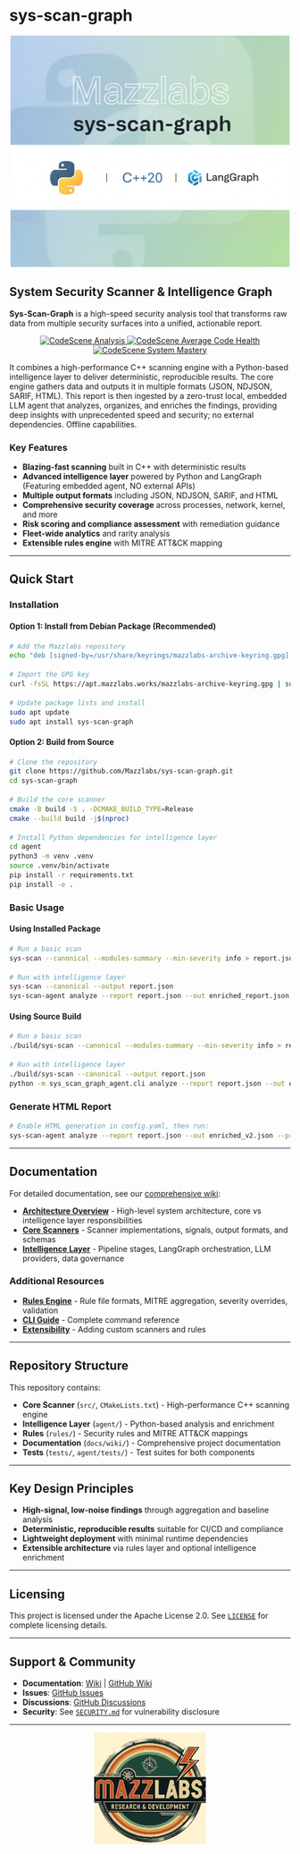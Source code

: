 # sys-scan-graph

<div align="center">
  <img src="assets/sys-scan-graph_badge.jpg" alt="sys-scan-graph Logo" width="500"/>
</div>

## System Security Scanner & Intelligence Graph

**Sys-Scan-Graph** is a high-speed security analysis tool that transforms raw data from multiple security surfaces into a unified, actionable report.

<div align="center">
  <a href="https://codescene.io/projects/71206">
    <img src="https://codescene.io/images/analyzed-by-codescene-badge.svg" alt="CodeScene Analysis" />
  </a>
  <a href="https://codescene.io/projects/71206">
    <img src="https://codescene.io/projects/71206/status-badges/average-code-health" alt="CodeScene Average Code Health" />
  </a>
  <a href="https://codescene.io/projects/71206">
    <img src="https://codescene.io/projects/71206/status-badges/system-mastery" alt="CodeScene System Mastery" />
  </a>
</div>

It combines a high-performance C++ scanning engine with a Python-based intelligence layer to deliver deterministic, reproducible results. The core engine gathers data and outputs it in multiple formats (JSON, NDJSON, SARIF, HTML). This report is then ingested by a zero-trust local, embedded LLM agent that analyzes, organizes, and enriches the findings, providing deep insights with unprecedented speed and security; no external dependencies. Offline capabilities.

### Key Features

- **Blazing-fast scanning** built in C++ with deterministic results
- **Advanced intelligence layer** powered by Python and LangGraph (Featuring embedded agent, NO external APIs)
- **Multiple output formats** including JSON, NDJSON, SARIF, and HTML
- **Comprehensive security coverage** across processes, network, kernel, and more
- **Risk scoring and compliance assessment** with remediation guidance
- **Fleet-wide analytics** and rarity analysis
- **Extensible rules engine** with MITRE ATT&CK mapping

---

## Quick Start

### Installation

#### Option 1: Install from Debian Package (Recommended)

```bash
# Add the Mazzlabs repository
echo "deb [signed-by=/usr/share/keyrings/mazzlabs-archive-keyring.gpg] https://apt.mazzlabs.works/ unstable main" | sudo tee /etc/apt/sources.list.d/mazzlabs.list

# Import the GPG key
curl -fsSL https://apt.mazzlabs.works/mazzlabs-archive-keyring.gpg | sudo gpg --dearmor -o /usr/share/keyrings/mazzlabs-archive-keyring.gpg

# Update package lists and install
sudo apt update
sudo apt install sys-scan-graph
```

#### Option 2: Build from Source

```bash
# Clone the repository
git clone https://github.com/Mazzlabs/sys-scan-graph.git
cd sys-scan-graph

# Build the core scanner
cmake -B build -S . -DCMAKE_BUILD_TYPE=Release
cmake --build build -j$(nproc)

# Install Python dependencies for intelligence layer
cd agent
python3 -m venv .venv
source .venv/bin/activate
pip install -r requirements.txt
pip install -e .
```

### Basic Usage

#### Using Installed Package

```bash
# Run a basic scan
sys-scan --canonical --modules-summary --min-severity info > report.json

# Run with intelligence layer
sys-scan --canonical --output report.json
sys-scan-agent analyze --report report.json --out enriched_report.json
```

#### Using Source Build

```bash
# Run a basic scan
./build/sys-scan --canonical --modules-summary --min-severity info > report.json

# Run with intelligence layer
./build/sys-scan --canonical --output report.json
python -m sys_scan_graph_agent.cli analyze --report report.json --out enriched_report.json
```

### Generate HTML Report

```bash
# Enable HTML generation in config.yaml, then run:
sys-scan-agent analyze --report report.json --out enriched_v2.json --prev enriched_report.json
```

---

## Documentation

For detailed documentation, see our [comprehensive wiki](docs/wiki/_index.md):

- **[Architecture Overview](docs/wiki/Architecture.md)** - High-level system architecture, core vs intelligence layer responsibilities
- **[Core Scanners](docs/wiki/Core-Scanners.md)** - Scanner implementations, signals, output formats, and schemas
- **[Intelligence Layer](docs/wiki/Intelligence-Layer.md)** - Pipeline stages, LangGraph orchestration, LLM providers, data governance

### Additional Resources

- **[Rules Engine](docs/wiki/Rules-Engine.md)** - Rule file formats, MITRE aggregation, severity overrides, validation
- **[CLI Guide](docs/wiki/CLI-Guide.md)** - Complete command reference
- **[Extensibility](docs/wiki/Extensibility.md)** - Adding custom scanners and rules

---

## Repository Structure

This repository contains:

- **Core Scanner** (`src/`, `CMakeLists.txt`) - High-performance C++ scanning engine
- **Intelligence Layer** (`agent/`) - Python-based analysis and enrichment
- **Rules** (`rules/`) - Security rules and MITRE ATT&CK mappings
- **Documentation** (`docs/wiki/`) - Comprehensive project documentation
- **Tests** (`tests/`, `agent/tests/`) - Test suites for both components

---

## Key Design Principles

- **High-signal, low-noise findings** through aggregation and baseline analysis
- **Deterministic, reproducible results** suitable for CI/CD and compliance
- **Lightweight deployment** with minimal runtime dependencies
- **Extensible architecture** via rules layer and optional intelligence enrichment

---

## Licensing

This project is licensed under the Apache License 2.0. See [`LICENSE`](LICENSE) for complete licensing details.

---

## Support & Community

- **Documentation**: [Wiki](docs/wiki/_index.md) | [GitHub Wiki](https://github.com/Mazzlabs/sys-scan-graph/wiki)
- **Issues**: [GitHub Issues](https://github.com/Mazzlabs/sys-scan-graph/issues)
- **Discussions**: [GitHub Discussions](https://github.com/Mazzlabs/sys-scan-graph/discussions)
- **Security**: See [`SECURITY.md`](SECURITY.md) for vulnerability disclosure

---

<div align="center">
  <img src="assets/Mazzlabs.png" alt="Mazzlabs Logo" width="200"/>
</div>